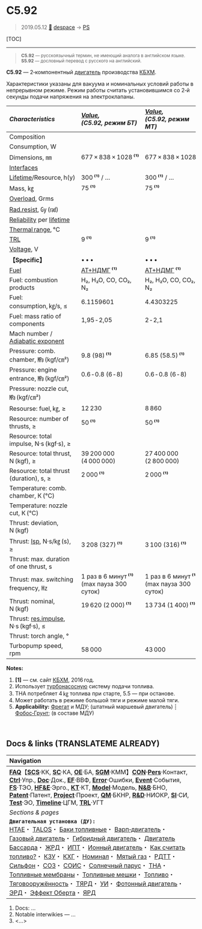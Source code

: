 # С5.92
> 2019.05.12 [🚀](../index/index.md) [despace](index.md) → [PS](ps.md)

[TOC]

---

> <small>**С5.92** — русскоязычный термин, не имеющий аналога в английском языке. **S5.92** — дословный перевод с русского на английский.</small>

**С5.92** — 2‑компонентный [двигатель](ps.md) производства [КБХМ](zz_kbhm.md).

Характеристики указаны для вакуума и номинальных условий работы в непрерывном режиме. Режим работы считать установившимся со 2‑й секунды подачи напряжения на электроклапаны.

|*Characteristics*|*[Value](si.md),<br> (С5.92, режим БТ)*|*[Value](si.md),<br> (С5.92, режим МТ)*|
|:--|:--|:--|
|Composition| | |
|Consumption, W| | |
|Dimensions, ㎜|677 × 838 × 1028 **⁽¹⁾**|677 × 838 × 1028 **⁽¹⁾**|
|[Interfaces](interface.md)| | |
|[Lifetime](lifetime.md)/Resource, h(y)|300 **⁽¹⁾** / …|300 **⁽¹⁾** / …|
|Mass, ㎏|75 **⁽¹⁾**|75 **⁽¹⁾**|
|[Overload](vibration.md), Grms| | |
|[Rad.resist](ion_rad.md), ㏉ (㎭)| | |
|[Reliability](qm.md) per [lifetime](lifetime.md)| | |
|[Thermal range](tcs.md), ℃| | |
|[TRL](trl.md)|9 **⁽¹⁾**|9 **⁽¹⁾**|
|[Voltage](voltage.md), V| | |
|**【Specific】**|• • •|• • •|
|[Fuel](fuel.md)|[АТ+НДМГ](at_plus.md) **⁽¹⁾**|[АТ+НДМГ](at_plus.md) **⁽¹⁾**|
|Fuel: combustion products|H₂, H₂O, CO, CO₂, N₂|H₂, H₂O, CO, CO₂, N₂|
|Fuel: consumption, ㎏/s, ≤|6.1159601|4.4303225|
|Fuel: mass ratio of components|1,95 ‑ 2,05|2 ‑ 2,1|
|Mach number / [Adiabatic exponent](heat_cr.md)| | |
|Pressure: comb. chamber, ㎫ (kgf/㎝²)|9.8 (98) **⁽¹⁾**|6.85 (58.5) **⁽¹⁾**|
|Pressure: engine entrance, ㎫ (kgf/㎝²)|0.6 ‑ 0.8 (6 ‑ 8)|0.6 ‑ 0.8 (6 ‑ 8)|
|Pressure: nozzle cut, ㎫ (kgf/㎝²)| | |
|Resourse: fuel, ㎏, ≥|12 230|8 860|
|Resource: number of thrusts, ≥|50 **⁽¹⁾**|50 **⁽¹⁾**|
|Resource: total impulse, N·s (kgf·s), ≥| |
|Resource: total thrust, N (kgf), ≥|39 200 000 (4 000 000)|27 400 000 (2 800 000)|
|Resource: total thrust (duration), s, ≥|2 000 **⁽¹⁾**|2 000 **⁽¹⁾**|
|Temperature: comb. chamber, К (℃)| | |
|Temperature: nozzle cut, К (℃)| | |
|Thrust: deviation, N (kgf)| | |
|Thrust: [Isp](isp.md), N·s/㎏ (s), ≥|3 208 (327) **⁽¹⁾**|3 100 (316) **⁽¹⁾**|
|Thrust: max. duration of one thrust, s| | |
|Thrust: max. switching frequency, ㎐|1 раз в 6 минут **⁽¹⁾** (max пауза 300 суток)|1 раз в 6 минут **⁽¹⁾** (max пауза 300 суток)|
|Thrust: nominal, N (kgf)|19 620 (2 000) **⁽¹⁾**|13 734 (1 400) **⁽¹⁾**|
|Thrust: [res.impulse](ing.md), N·s (kgf·s), ≤| | |
|Thrust: torch angle, °| | |
|Turbopump speed, rpm|58 000|43 000|

**Notes:**

   1. **[1]** — см. сайт [КБХМ](zz_kbhm.md), 2016 год.
   1. Использует [турбонасосную](turbopump.md) систему подачи топлива.
   1. ТНА потребляет 4 ㎏ топлива при старте, 5.5 — при останове.
   1. Может работать в режиме большой тяги и режиме малой тяги.
   1. **Applicability:** [Фрегат](фрегат.md) и МДУ; (штатный маршевый двигатель) ┊ [Фобос‑Грунт](фобос_грунт.md); (в составе МДУ)



<p style="page-break-after:always"> </p>

## Docs & links (TRANSLATEME ALREADY)
|Navigation|
|:--|
|**[FAQ](faq.md)**【**[SCS](scs.md)**·КК, **[SC](sc.md)**·КА, **[OE](oe.md)**·БА, **[SGM](sgm.md)**·КММ】**[CON](contact.md)·[Pers](person.md)**·Контакт, **[Ctrl](control.md)**·Упр., **[Doc](doc.md)**·Док., **[EF](ef.md)**·ВВФ, **[Error](error.md)**·Ошибки, **[Event](event.md)**·События, **[FS](fs.md)**·ТЭО, **[HF&E](hfe.md)**·Эрго., **[KT](kt.md)**·КТ, **[Model](model.md)**·Модель, **[N&B](nnb.md)**·БНО, **[Patent](патент.md)**·Патент, **[Project](project.md)**·Проект, **[QM](qm.md)**·БКНР, **[R&D](rnd.md)**·НИОКР, **[SI](si.md)**·СИ, **[Test](test.md)**·ЭО, **[Timeline](timeline.md)**·ЦГМ, **[TRL](trl.md)**·УГТ|
|*Sections & pages*|
|**`Двигательная установка (ДУ):`**<br> [HTAE](htae.md)・ [TALOS](talos.md)・ [Баки топливные](fuel_tank.md)・ [Варп‑двигатель](warp_drive.md)・ [Газовый двигатель](cgt.md)・ [Гибридный двигатель](гбрд.md)・ [Двигатель Бассарда](bussard_ramjet.md)・ [ЖРД](lpr.md)・ [ИПТ](ing.md)・ [Ионный двигатель](иод.md)・ [Как считать топливо?](si.md)・ [КЗУ](cinu.md)・ [КХГ](cgs.md)・ [Номинал](nominal.md)・ [Мятый газ](exhsteam.md)・ [РДТТ](spr.md)・ [Сильфон](сильфон.md)・ [СОЗ](соз.md)・ [СОИС](соис.md)・ [Солнечный парус](солнечный_парус.md)・ [ТНА](turbopump.md)・ [Топливные мембраны](топливные_мембраны.md)・ [Топливные мешки](топливные_мешки.md)・ [Топливо](fuel.md)・ [Тяговооружённость](ttwr.md)・ [ТЯРД](тярд.md)・ [УИ](isp.md)・ [Фотонный двигатель](фотонный_двигатель.md)・ [ЭРД](epsp.md)・ [Эффект Оберта](oberth_eff.md)・ [ЯРД](ntr.md)|

   1. Docs: …
   1. Notable interwikies — …
   1. <…>
